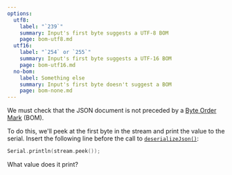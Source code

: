 ```yaml
---
options:
  utf8:
    label: "`239`"
    summary: Input's first byte suggests a UTF-8 BOM
    page: bom-utf8.md
  utf16:
    label: "`254` or `255`"
    summary: Input's first byte suggests a UTF-16 BOM
    page: bom-utf16.md
  no-bom:
    label: Something else
    summary: Input's first byte doesn't suggest a BOM
    page: bom-none.md
---
```


We must check that the JSON document is not preceded by a  [Byte Order Mark](https://en.wikipedia.org/wiki/Byte_order_mark) (BOM).

To do this, we'll peek at the first byte in the stream and print the value to the serial. Insert the following line before the call to [`deserializeJson()`](/v6/api/json/deserializejson/):

```c++
Serial.println(stream.peek());
```

What value does it print?
